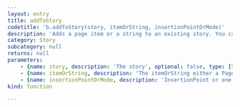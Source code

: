 ```yaml
---
layout: entry
title: addToStory
codetitle: 'b.addToStory(story, itemOrString, insertionPointOrMode)'
description: 'Adds a page item or a string to an existing story. You can control the position of the insert via the last parameter. It accepts either an InsertionPoint or one the following constants: b.AT_BEGINNING and b.AT_END.'
category: Story
subcategory: null
returns: null
parameters:
    - {name: story, description: 'The story', optional: false, type: [Story]}
    - {name: itemOrString, description: 'The itemOrString either a PageItem, a String or one the following constants: b.AT_BEGINNING and b.AT_END.', optional: false, type: [PageItem, String]}
    - {name: insertionPointOrMode, description: 'InsertionPoint or one the following constants: b.AT_BEGINNING and b.AT_END.', optional: false, type: [InsertionPoint, String]}
kind: function

---
```

